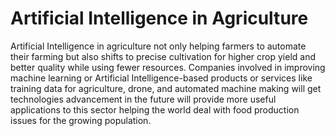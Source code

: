 # Artificial Intelligence in Agriculture
Artificial Intelligence in agriculture not only helping farmers to automate their farming but also shifts to precise cultivation for higher crop yield and better quality while using fewer resources. Companies involved in improving machine learning or Artificial Intelligence-based products or services like training data for agriculture, drone, and automated machine making will get technologies advancement in the future will provide more useful applications to this sector helping the world deal with food production issues for the growing population.
